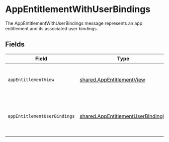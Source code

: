 # AppEntitlementWithUserBindings

The AppEntitlementWithUserBindings message represents an app entitlement and its associated user bindings.


## Fields

| Field                                                                                                                                       | Type                                                                                                                                        | Required                                                                                                                                    | Description                                                                                                                                 |
| ------------------------------------------------------------------------------------------------------------------------------------------- | ------------------------------------------------------------------------------------------------------------------------------------------- | ------------------------------------------------------------------------------------------------------------------------------------------- | ------------------------------------------------------------------------------------------------------------------------------------------- |
| `appEntitlementView`                                                                                                                        | [shared.AppEntitlementView](../../../sdk/models/shared/appentitlementview.md)                                                               | :heavy_minus_sign:                                                                                                                          | The app entitlement view contains the serialized app entitlement and paths to objects referenced by the app entitlement.                    |
| `appEntitlementUserBindings`                                                                                                                | [shared.AppEntitlementUserBinding](../../../sdk/models/shared/appentitlementuserbinding.md)[]                                               | :heavy_minus_sign:                                                                                                                          | An array of AppEntitlementUserBinding objects which represent the relationships that give app users access to the specific app entitlement. |